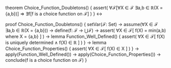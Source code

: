 theorem Choice_Function_Doubletons() {
  assert(
    ∀ℱ[∀X ∈ ℱ ∃a,b ∈ ℝ(X = {a,b})] ⇒
    ∃f[f is a choice function on ℱ]
  )
} ↔

proof Choice_Function_Doubletons() {
  setVar(ℱ: Set) →
  assume(∀X ∈ ℱ ∃a,b ∈ ℝ(X = {a,b})) →
  define(f: ℱ → ⋃ℱ) →
  assert(
    ∀X ∈ ℱ[
      f(X) = min(a,b) where X = {a,b}
    ]
  ) →
  lemma Function_Well_Defined() {
    assert(
      ∀X ∈ ℱ[
        f(X) is uniquely determined ∧
        f(X) ∈ ℝ
      ]
    )
  } →
  lemma Choice_Function_Properties() {
    assert(
      ∀X ∈ ℱ[
        f(X) ∈ X
      ]
    )
  } →
  apply(Function_Well_Defined()) →
  apply(Choice_Function_Properties()) →
  conclude(f is a choice function on ℱ)
}